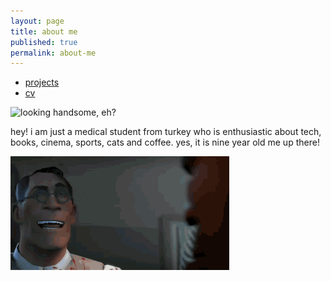 ```yaml
---
layout: page
title: about me
published: true
permalink: about-me
---
```

- <a href="/projects">projects</a> 
- <a href="/cv">cv</a>

![looking handsome, eh?]({{site.baseurl}}/images/bora1a.png)    

hey! i am just a medical student from turkey who is enthusiastic about tech, books, cinema, sports, cats and coffee. yes, it is nine year old me up there!
   
<img src="images/medic.gif" alt="mediiic!" width="350" height="182">
